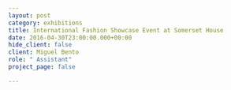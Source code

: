 ```yaml
---
layout: post
category: exhibitions
title: International Fashion Showcase Event at Somerset House
date: 2016-04-30T23:00:00.000+00:00
hide_client: false
client: Miguel Bento
role: " Assistant"
project_page: false

---
```

